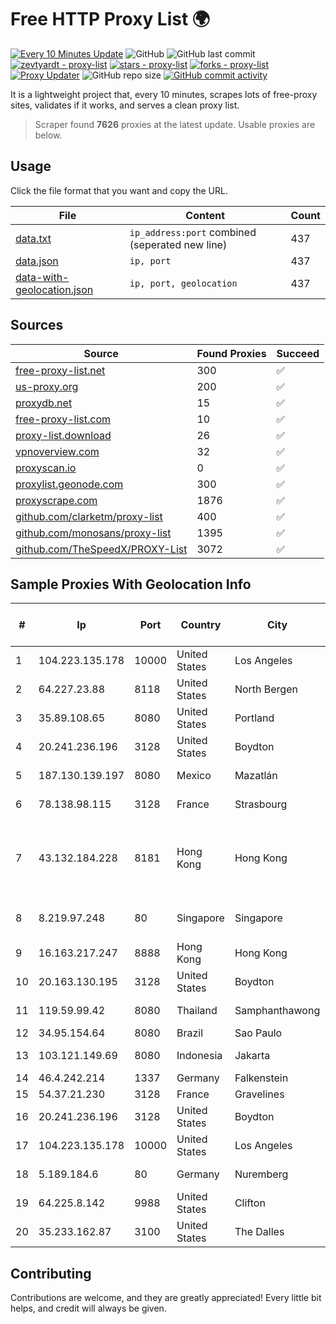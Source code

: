 
# Free HTTP Proxy List 🌍

[![Every 10 Minutes Update](https://github.com/mertguvencli/http-proxy-list/actions/workflows/main.yml/badge.svg?branch=main)](https://github.com/mertguvencli/http-proxy-list/actions/workflows/main.yml)
![GitHub](https://img.shields.io/github/license/mertguvencli/http-proxy-list)
![GitHub last commit](https://img.shields.io/github/last-commit/mertguvencli/http-proxy-list)
[![zevtyardt - proxy-list](https://img.shields.io/static/v1?label=zevtyardt&message=proxy-list&color=blue&logo=github)](https://github.com/zevtyardt/proxy-list "Go to GitHub repo")
[![stars - proxy-list](https://img.shields.io/github/stars/zevtyardt/proxy-list?style=social)](https://github.com/zevtyardt/proxy-list)
[![forks - proxy-list](https://img.shields.io/github/forks/zevtyardt/proxy-list?style=social)](https://github.com/zevtyardt/proxy-list)
[![Proxy Updater](https://github.com/zevtyardt/proxy-list/workflows/Proxy%20Updater/badge.svg)](https://github.com/zevtyardt/proxy-list/actions?query=workflow:"Proxy+Updater")
![GitHub repo size](https://img.shields.io/github/repo-size/zevtyardt/proxy-list)
[![GitHub commit activity](https://img.shields.io/github/commit-activity/m/zevtyardt/proxy-list?logo=commits)](https://github.com/zevtyardt/proxy-list/commits/main)

It is a lightweight project that, every 10 minutes, scrapes lots of free-proxy sites, validates if it works, and serves a clean proxy list.

> Scraper found **7626** proxies at the latest update. Usable proxies are below.

## Usage

Click the file format that you want and copy the URL.

|File|Content|Count|
|----|-------|-----|
|[data.txt](https://raw.githubusercontent.com/mertguvencli/http-proxy-list/main/proxy-list/data.txt)|`ip_address:port` combined (seperated new line)|437|
|[data.json](https://raw.githubusercontent.com/mertguvencli/http-proxy-list/main/proxy-list/data.json)|`ip, port`|437|
|[data-with-geolocation.json](https://raw.githubusercontent.com/mertguvencli/http-proxy-list/main/proxy-list/data-with-geolocation.json)|`ip, port, geolocation`|437|

## Sources

|Source|Found Proxies|Succeed|
|------|-------------|-------|
|[free-proxy-list.net](https://free-proxy-list.net)|300|✅|
|[us-proxy.org](https://www.us-proxy.org)|200|✅|
|[proxydb.net](http://proxydb.net)|15|✅|
|[free-proxy-list.com](https://free-proxy-list.com/?page=&port=&type%5B%5D=http&type%5B%5D=https&up_time=0&search=Search)|10|✅|
|[proxy-list.download](https://www.proxy-list.download/HTTP)|26|✅|
|[vpnoverview.com](https://vpnoverview.com/privacy/anonymous-browsing/free-proxy-servers)|32|✅|
|[proxyscan.io](https://www.proxyscan.io)|0|✅|
|[proxylist.geonode.com](https://proxylist.geonode.com/api/proxy-list?limit=300&page=1&sort_by=lastChecked&sort_type=desc&protocols=http,https)|300|✅|
|[proxyscrape.com](https://api.proxyscrape.com/v2/?request=displayproxies&protocol=http&timeout=10000&country=all&ssl=all&anonymity=all)|1876|✅|
|[github.com/clarketm/proxy-list](https://raw.githubusercontent.com/clarketm/proxy-list/master/proxy-list-raw.txt)|400|✅|
|[github.com/monosans/proxy-list](https://raw.githubusercontent.com/monosans/proxy-list/main/proxies/http.txt)|1395|✅|
|[github.com/TheSpeedX/PROXY-List](https://raw.githubusercontent.com/TheSpeedX/PROXY-List/master/http.txt)|3072|✅|


## Sample Proxies With Geolocation Info

|#|Ip|Port|Country|City|Internet Service Provider|
|-|--|----|-------|----|-------------------------|
|1|104.223.135.178|10000|United States|Los Angeles|LayerHost|
|2|64.227.23.88|8118|United States|North Bergen|DigitalOcean, LLC|
|3|35.89.108.65|8080|United States|Portland|Amazon.com, Inc.|
|4|20.241.236.196|3128|United States|Boydton|Microsoft Corporation|
|5|187.130.139.197|8080|Mexico|Mazatlán|Uninet S.A. de C.V.|
|6|78.138.98.115|3128|France|Strasbourg|Host Europe GmbH|
|7|43.132.184.228|8181|Hong Kong|Hong Kong|Shenzhen Tencent Computer Systems Company Limited|
|8|8.219.97.248|80|Singapore|Singapore|Alibaba (US) Technology Co., Ltd.|
|9|16.163.217.247|8888|Hong Kong|Hong Kong|Amazon.com|
|10|20.163.130.195|3128|United States|Boydton|Microsoft Corporation|
|11|119.59.99.42|8080|Thailand|Samphanthawong|Metrabyte Co., Ltd|
|12|34.95.154.64|8080|Brazil|Sao Paulo|Google LLC|
|13|103.121.149.69|8080|Indonesia|Jakarta|PT EMERIO INDONESIA|
|14|46.4.242.214|1337|Germany|Falkenstein|Hetzner|
|15|54.37.21.230|3128|France|Gravelines|OVH SAS|
|16|20.241.236.196|3128|United States|Boydton|Microsoft Corporation|
|17|104.223.135.178|10000|United States|Los Angeles|LayerHost|
|18|5.189.184.6|80|Germany|Nuremberg|Contabo GmbH|
|19|64.225.8.142|9988|United States|Clifton|DigitalOcean, LLC|
|20|35.233.162.87|3100|United States|The Dalles|Google LLC|



## Contributing

Contributions are welcome, and they are greatly appreciated! Every
little bit helps, and credit will always be given.

